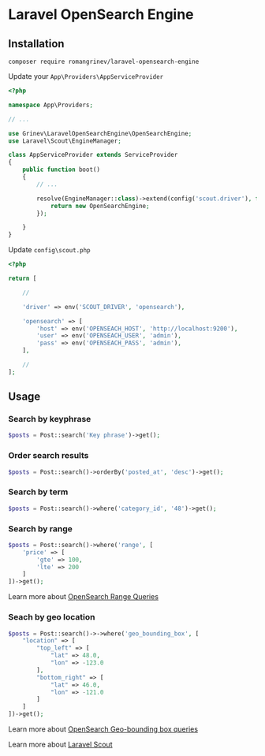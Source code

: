 # Laravel OpenSearch Engine
## Installation

`composer require romangrinev/laravel-opensearch-engine`

Update your `App\Providers\AppServiceProvider`

```php
<?php

namespace App\Providers;

// ...

use Grinev\LaravelOpenSearchEngine\OpenSearchEngine;
use Laravel\Scout\EngineManager;

class AppServiceProvider extends ServiceProvider
{
    public function boot()
    {
        // ...

        resolve(EngineManager::class)->extend(config('scout.driver'), function () {
            return new OpenSearchEngine;
        });

    }
}
```

Update `config\scout.php`

```php
<?php

return [

    //

    'driver' => env('SCOUT_DRIVER', 'opensearch'),

    'opensearch' => [
        'host' => env('OPENSEACH_HOST', 'http://localhost:9200'),
        'user' => env('OPENSEACH_USER', 'admin'),
        'pass' => env('OPENSEACH_PASS', 'admin'),
    ],

    //
];
```

## Usage
### Search by keyphrase
```php
$posts = Post::search('Key phrase')->get();
```

### Order search results
```php
$posts = Post::search()->orderBy('posted_at', 'desc')->get();
```

### Search by term
```php
$posts = Post::search()->where('category_id', '48')->get();
```

### Search by range
```php
$posts = Post::search()->where('range', [
    'price' => [
        'gte' => 100,
        'lte' => 200
    ]
])->get();
```
Learn more about [OpenSearch Range Queries](https://opensearch.org/docs/2.0/opensearch/supported-field-types/range/#range-query)

### Seach by geo location
```php
$posts = Post::search()->->where('geo_bounding_box', [
    "location" => [
        "top_left" => [
            "lat" => 48.0,
            "lon" => -123.0
        ],
        "bottom_right" => [
            "lat" => 46.0,
            "lon" => -121.0
        ]
    ]
])->get();
```
Learn more about [OpenSearch Geo-bounding box queries](https://opensearch.org/docs/2.5/opensearch/query-dsl/geo-and-xy/geo-bounding-box/)

Learn more about [Laravel Scout](https://laravel.com/docs/10.x/scout)

